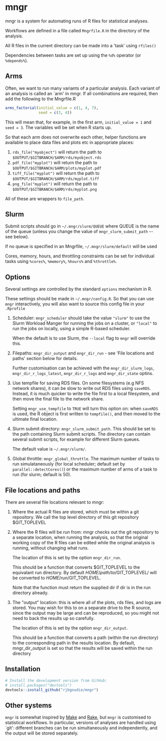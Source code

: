 mngr
====

mngr is a system for automating runs of R files for statistical
analyses.

Workflows are defined in a file called `Mngrfile.R` in the directory of the
analysis.

All R files in the current directory can be made into a 'task' using
```rfiles()```

Dependencies between tasks are set up using the ```%d%``` operator (or
```%depends%```).

Arms
----

Often, we want to run many variants of a particular analysis.
Each variant of an analysis is called an `arm' in mngr.
If all combinations are required, then add the following to the Mngrfile.R

``` r
arms_factorial(initial_value = c(1, 4, 7),
               seed = c(3, 4))
```

This will mean that, for example, in the first arm,
```initial_value = 1``` and ```seed = 3```.
The variables will be set when R starts up.

So that each arm does not overwrite each other, helper functions are available
to place data files and plots etc in appropriate places:

1. ```rds_file("myobject")``` will return the path to 
   ```$OUTPUT/$GITBRANCH/$ARM/rds/myobject.rds```
2. ```pdf_file("myplot")``` will return the path to 
   ```$OUTPUT/$GITBRANCH/$ARM/plots/myplot.pdf```
3. ```tiff_file("myplot")``` will return the path to 
   ```$OUTPUT/$GITBRANCH/$ARM/rds/myplot.tiff```
4. ```png_file("myplot")``` will return the path to 
   ```$OUTPUT/$GITBRANCH/$ARM/rds/myplot.png```

All of these are wrappers to ```file_path```.

Slurm
-----

Submit scripts should go in ```~/.mngr/slurm/QUEUE``` where QUEUE is the name
of the queue (unless you change the value of ```mngr_slurm_submit_path``` -- see
below).

If no queue is specified in an Mngrfile, ```~/.mngr/slurm/default``` will be used

Cores, memory, hours, and throttling constraints can be set for individual
tasks using ```%cores%```, ```%memory%```, ```%hours%``` and ```%throttle%```.

Options
-------

Several settings are controlled by the standard ```options``` mechanism in R.

These settings should be made in ```~/.mngr/config.R```. So that you can use
```mngr``` interactively, you will also want to source this config file in
your ```.Rprofile```

1. Scheduler: ```mngr_scheduler``` should take the value ```"slurm"``` to use
   the Slurm Workload Manger for running the jobs on a cluster, or
   ```"local"``` to run the jobs on locally, using a simple R-based scheduler.

   When the default is to use Slurm, the ```--local``` flag to ```mngr``` will
   override this.

2. Filepaths: ```mngr_dir_output``` and ```mngr_dir_run``` - see 'File locations
   and paths' section below for details.

   Further customisation can be achieved with the ```mngr_dir_slurm_logs```,
   ```mngr_dir_r_logs_latest```, ```mngr_dir_r_logs``` and ```mngr_dir_state```
   optins.

3. Use tempfile for saving RDS files. On some filesystems (e.g NFS network
   shares), it can be slow to write out RDS files using ```saveRDS```. Instead,
   it is much quicker to write the file first to a local filesystem, and then
   move the final file to the network share.

   Setting ```mngr_use_tempfile``` to ```TRUE``` will turn this option on: when
   ```saveRDS``` is used, the R object is first written to ```tempfile()```,
   and then moved to the ultimate final location.

4. Slurm submit directory: ```mngr_slurm_submit_path```. This should be set to
   the path containing Slurm submit scripts. The directory can contain several
   submit scripts, for example for different Slurm queues.

   The default value is ```~/.mngr/slurm/```.

5. Global throttle: ```mngr_global_throttle```. The maximum number of tasks to
   run simulataneously (for local scheduler; default set by
   ```parallel::detectCores()```) or the maximum number of arms of
   a task to run (for slurm; default is 50).

File locations and paths
------------------------

There are several file locations relevant to mngr:

1. Where the actual R files are stored, which must be within a git repository.
   We call the top level directory of this git repository $GIT_TOPLEVEL
2. Where the R files will be _run_ from: mngr checks out the git repository to
   a separate location, when running the analysis, so that the original working
   copy of the R files can be edited while the original analysis is running,
   without changing what runs.

   The location of this is set by the option ```mngr_dir_run```.

   This should be a function that converts $GIT_TOPLEVEL to the equivalant run
   directory. By default $HOME/path/to/$GIT_TOPLEVEL/ will be converted to
   $HOME/run/$GIT_TOPLEVEL.

   Note that the function must return the supplied dir if dir is in the run
   directory already.

3. The "output" location: this is where all of the plots, rds files, and logs
   are stored. You may wish for this to on a separate drive to the R source,
   since the output may be large and can be reproduced, so you might not need to
   back the results up so carefully.

   The location of this is set by the option ```mngr_dir_output```.

   This should be a function that converts a path (within the run directory) to
   the corresponding path in the results location. By default, mngr_dir_output
   is set so that the results will be saved within the run directory

Installation
------------

``` r
# Install the development version from GitHub:
# install.packages("devtools")
devtools::install_github("rjbgoudie/mngr")
```

Other systems
-------------

```mngr``` is somewhat inspired by
[Make](https://www.gnu.org/software/make/manual/make.html) and
[Rake](https://github.com/ruby/rake), but ```mngr``` is customised to
statistical workflows.
In particular, versions of analyses are handled using `git': different branches
can be run simultaneously and independently, and the output will be stored
separately.
